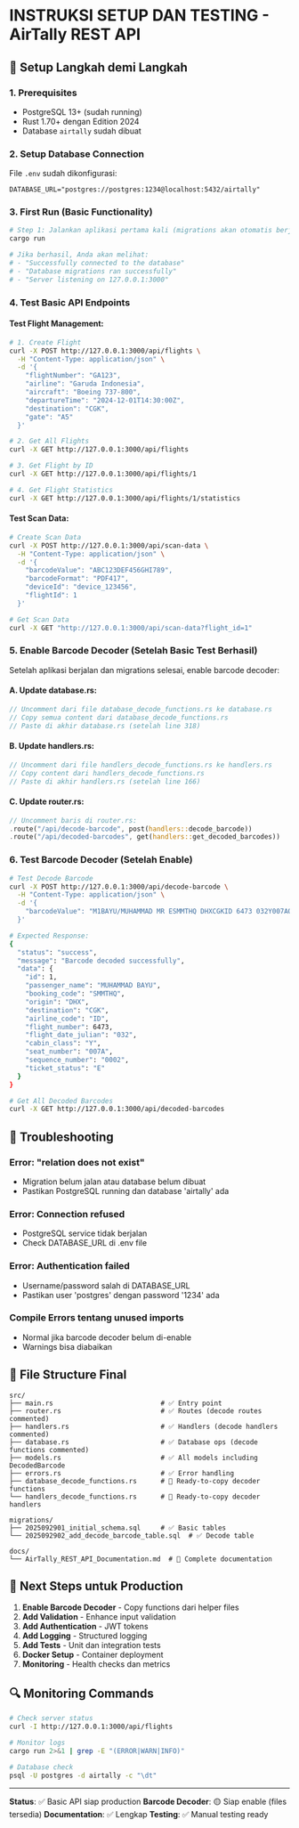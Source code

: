 # INSTRUKSI SETUP DAN TESTING - AirTally REST API

## 🚀 Setup Langkah demi Langkah

### 1. Prerequisites
- PostgreSQL 13+ (sudah running)
- Rust 1.70+ dengan Edition 2024
- Database `airtally` sudah dibuat

### 2. Setup Database Connection
File `.env` sudah dikonfigurasi:
```
DATABASE_URL="postgres://postgres:1234@localhost:5432/airtally"
```

### 3. First Run (Basic Functionality)
```bash
# Step 1: Jalankan aplikasi pertama kali (migrations akan otomatis berjalan)
cargo run

# Jika berhasil, Anda akan melihat:
# - "Successfully connected to the database"
# - "Database migrations ran successfully"
# - "Server listening on 127.0.0.1:3000"
```

### 4. Test Basic API Endpoints

#### Test Flight Management:
```bash
# 1. Create Flight
curl -X POST http://127.0.0.1:3000/api/flights \
  -H "Content-Type: application/json" \
  -d '{
    "flightNumber": "GA123",
    "airline": "Garuda Indonesia",
    "aircraft": "Boeing 737-800",
    "departureTime": "2024-12-01T14:30:00Z",
    "destination": "CGK",
    "gate": "A5"
  }'

# 2. Get All Flights
curl -X GET http://127.0.0.1:3000/api/flights

# 3. Get Flight by ID
curl -X GET http://127.0.0.1:3000/api/flights/1

# 4. Get Flight Statistics
curl -X GET http://127.0.0.1:3000/api/flights/1/statistics
```

#### Test Scan Data:
```bash
# Create Scan Data
curl -X POST http://127.0.0.1:3000/api/scan-data \
  -H "Content-Type: application/json" \
  -d '{
    "barcodeValue": "ABC123DEF456GHI789",
    "barcodeFormat": "PDF417",
    "deviceId": "device_123456",
    "flightId": 1
  }'

# Get Scan Data
curl -X GET "http://127.0.0.1:3000/api/scan-data?flight_id=1"
```

### 5. Enable Barcode Decoder (Setelah Basic Test Berhasil)

Setelah aplikasi berjalan dan migrations selesai, enable barcode decoder:

#### A. Update database.rs:
```rust
// Uncomment dari file database_decode_functions.rs ke database.rs
// Copy semua content dari database_decode_functions.rs
// Paste di akhir database.rs (setelah line 318)
```

#### B. Update handlers.rs:
```rust
// Uncomment dari file handlers_decode_functions.rs ke handlers.rs
// Copy content dari handlers_decode_functions.rs
// Paste di akhir handlers.rs (setelah line 166)
```

#### C. Update router.rs:
```rust
// Uncomment baris di router.rs:
.route("/api/decode-barcode", post(handlers::decode_barcode))
.route("/api/decoded-barcodes", get(handlers::get_decoded_barcodes))
```

### 6. Test Barcode Decoder (Setelah Enable)

```bash
# Test Decode Barcode
curl -X POST http://127.0.0.1:3000/api/decode-barcode \
  -H "Content-Type: application/json" \
  -d '{
    "barcodeValue": "M1BAYU/MUHAMMAD MR ESMMTHQ DHXCGKID 6473 032Y007A0002 300"
  }'

# Expected Response:
{
  "status": "success",
  "message": "Barcode decoded successfully",
  "data": {
    "id": 1,
    "passenger_name": "MUHAMMAD BAYU",
    "booking_code": "SMMTHQ",
    "origin": "DHX",
    "destination": "CGK",
    "airline_code": "ID",
    "flight_number": 6473,
    "flight_date_julian": "032",
    "cabin_class": "Y",
    "seat_number": "007A",
    "sequence_number": "0002",
    "ticket_status": "E"
  }
}

# Get All Decoded Barcodes
curl -X GET http://127.0.0.1:3000/api/decoded-barcodes
```

## 🐛 Troubleshooting

### Error: "relation does not exist"
- Migration belum jalan atau database belum dibuat
- Pastikan PostgreSQL running dan database 'airtally' ada

### Error: Connection refused
- PostgreSQL service tidak berjalan
- Check DATABASE_URL di .env file

### Error: Authentication failed
- Username/password salah di DATABASE_URL
- Pastikan user 'postgres' dengan password '1234' ada

### Compile Errors tentang unused imports
- Normal jika barcode decoder belum di-enable
- Warnings bisa diabaikan

## 📁 File Structure Final

```
src/
├── main.rs                           # ✅ Entry point
├── router.rs                         # ✅ Routes (decode routes commented)
├── handlers.rs                       # ✅ Handlers (decode handlers commented)
├── database.rs                       # ✅ Database ops (decode functions commented)
├── models.rs                         # ✅ All models including DecodedBarcode
├── errors.rs                         # ✅ Error handling
├── database_decode_functions.rs      # 📄 Ready-to-copy decoder functions
└── handlers_decode_functions.rs      # 📄 Ready-to-copy decoder handlers

migrations/
├── 2025092901_initial_schema.sql     # ✅ Basic tables
└── 2025092902_add_decode_barcode_table.sql  # ✅ Decode table

docs/
└── AirTally_REST_API_Documentation.md  # 📖 Complete documentation
```

## 🎯 Next Steps untuk Production

1. **Enable Barcode Decoder** - Copy functions dari helper files
2. **Add Validation** - Enhance input validation
3. **Add Authentication** - JWT tokens
4. **Add Logging** - Structured logging
5. **Add Tests** - Unit dan integration tests
6. **Docker Setup** - Container deployment
7. **Monitoring** - Health checks dan metrics

## 🔍 Monitoring Commands

```bash
# Check server status
curl -I http://127.0.0.1:3000/api/flights

# Monitor logs
cargo run 2>&1 | grep -E "(ERROR|WARN|INFO)"

# Database check
psql -U postgres -d airtally -c "\dt"
```

---

**Status**: ✅ Basic API siap production
**Barcode Decoder**: 🟡 Siap enable (files tersedia)
**Documentation**: ✅ Lengkap
**Testing**: ✅ Manual testing ready